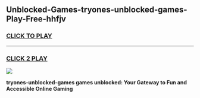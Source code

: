 
## Unblocked-Games-tryones-unblocked-games-Play-Free-hhfjv
<h3>
<a href="https://premium76.site?title=tryones-unblocked-games&ref=19M">CLICK TO PLAY</a></h3>
<hr>

<h3>
<a href="https://premium76.site?title=tryones-unblocked-games&ref=19M">CLICK 2 PLAY</a>
  
</h3>

<a href="https://premium76.site?title=tryones-unblocked-games&ref=19M"><img src="https://clearcache.store/games.png"></a>


**tryones-unblocked-games games unblocked: Your Gateway to Fun and Accessible Online Gaming**
